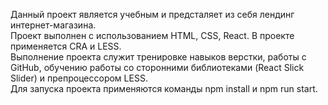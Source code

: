 Данный проект является учебным и предсталяет из себя лендинг интернет-магазина.  
Проект выполнен с использованием HTML, CSS, React. В проекте применяется CRA и LESS.  
Выполнение проекта служит тренировке навыков верстки, работы с GitHub,
обучению работы со сторонними библиотеками (React Slick Slider) и препроцессором LESS.  
Для запуска проекта применяются команды npm install и npm run start.